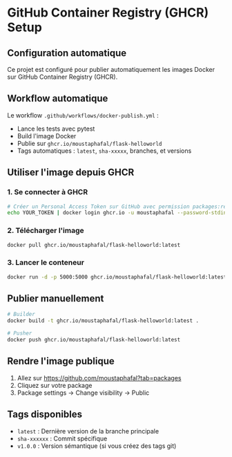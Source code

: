 # GitHub Container Registry (GHCR) Setup

## Configuration automatique

Ce projet est configuré pour publier automatiquement les images Docker sur GitHub Container Registry (GHCR).

## Workflow automatique

Le workflow `.github/workflows/docker-publish.yml` :
- Lance les tests avec pytest
- Build l'image Docker
- Publie sur `ghcr.io/moustaphafal/flask-helloworld`
- Tags automatiques : `latest`, `sha-xxxxx`, branches, et versions

## Utiliser l'image depuis GHCR

### 1. Se connecter à GHCR

```bash
# Créer un Personal Access Token sur GitHub avec permission packages:read
echo YOUR_TOKEN | docker login ghcr.io -u moustaphafal --password-stdin
```

### 2. Télécharger l'image

```bash
docker pull ghcr.io/moustaphafal/flask-helloworld:latest
```

### 3. Lancer le conteneur

```bash
docker run -d -p 5000:5000 ghcr.io/moustaphafal/flask-helloworld:latest
```

## Publier manuellement

```bash
# Builder
docker build -t ghcr.io/moustaphafal/flask-helloworld:latest .

# Pusher
docker push ghcr.io/moustaphafal/flask-helloworld:latest
```

## Rendre l'image publique

1. Allez sur https://github.com/moustaphafal?tab=packages
2. Cliquez sur votre package
3. Package settings → Change visibility → Public

## Tags disponibles

- `latest` : Dernière version de la branche principale
- `sha-xxxxxx` : Commit spécifique
- `v1.0.0` : Version sémantique (si vous créez des tags git)
